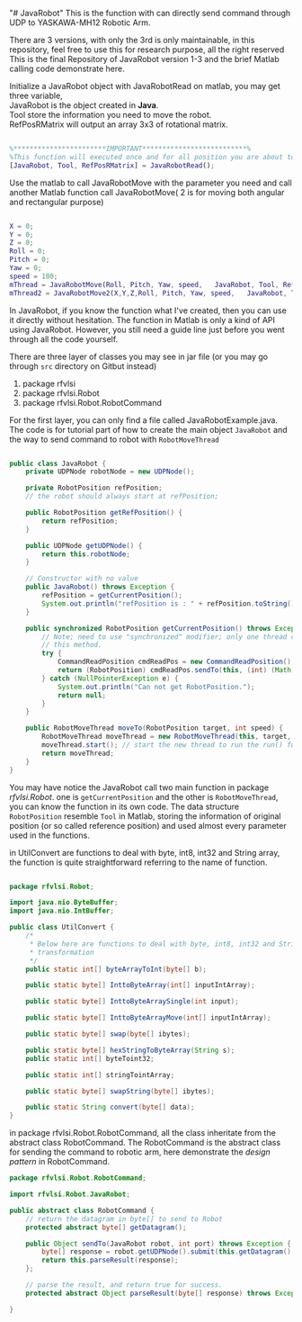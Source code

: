 "# JavaRobot" 
This is the function with can directly send command through UDP to YASKAWA-MH12 Robotic Arm.  

There are 3 versions, with only the 3rd is only maintainable, in this repository, feel free to use this for research purpose, all the right reserved 
This is the final Repository of JavaRobot version 1-3 and the brief Matlab calling code demonstrate here.  

Initialize a JavaRobot object with JavaRobotRead on matlab, you may get three variable,  
JavaRobot is the object created in **Java**.  
Tool store the information you need to move the robot.  
RefPosRMatrix will output an array 3x3 of rotational matrix.  

```matlab

%***********************IMPORTANT**************************%
%This function will executed once and for all position you are about to use
[JavaRobot, Tool, RefPosRMatrix] = JavaRobotRead();

```

Use the matlab to call JavaRobotMove with the parameter you need and call another Matlab function call JavaRobotMove( 2 is for moving both angular and rectangular purpose)  

```matlab

X = 0;  
Y = 0;  
Z = 0;  
Roll = 0;  
Pitch = 0;  
Yaw = 0;  
speed = 100;  
mThread = JavaRobotMove(Roll, Pitch, Yaw, speed,   JavaRobot, Tool, RefPosRMatrix);  %Only move angles  
mThread2 = JavaRobotMove2(X,Y,Z,Roll, Pitch, Yaw, speed,   JavaRobot, Tool, RefPosRMatrix); %Move angles and   position  

```

In JavaRobot, if you know the function what I've created, then you can use it directly without hesitation. The function in Matlab is only a kind of API using JavaRobot. However, you still need a guide line  just before you went through all the code yourself.  

There are three layer of classes you may see in jar file (or you may go through `src` directory on Gitbut instead) 


1. package rfvlsi
2. package rfvlsi.Robot
3. package rfvlsi.Robot.RobotCommand 

For the first layer, you can only find a file called JavaRobotExample.java. The code is for tutorial part of how to create the main object `JavaRobot` and the way to send command to robot with `RobotMoveThread`  

```java

public class JavaRobot {
	private UDPNode robotNode = new UDPNode();

	private RobotPosition refPosition;
	// the robot should always start at refPosition;

	public RobotPosition getRefPosition() {
		return refPosition;
	}

	public UDPNode getUDPNode() {
		return this.robotNode;
	}

	// Constructor with no value
	public JavaRobot() throws Exception {
		refPosition = getCurrentPosition();
		System.out.println("refPosition is : " + refPosition.toString());
	}

	public synchronized RobotPosition getCurrentPosition() throws Exception {
		// Note; need to use "synchronized" modifier; only one thread can run
		// this method.
		try {
			CommandReadPosition cmdReadPos = new CommandReadPosition();
			return (RobotPosition) cmdReadPos.sendTo(this, (int) (Math.random() * 150) + 10050);
		} catch (NullPointerException e) {
			System.out.println("Can not get RobotPosition.");
			return null;
		}
	}

	public RobotMoveThread moveTo(RobotPosition target, int speed) {
		RobotMoveThread moveThread = new RobotMoveThread(this, target, speed);
		moveThread.start(); // start the new thread to run the run() function.
		return moveThread;
	}
}
```

You may have notice the JavaRobot call two main function in package *rfvlsi.Robot*. one is `getCurrentPosition` and the other is `RobotMoveThread`, you can know the function in its own code. The data structure `RobotPosition` resemble `Tool` in Matlab, storing the information of original position (or so called reference position) and used almost every parameter used in the functions.  

in UtilConvert are functions to deal with byte, int8, int32 and String array, the function is quite straightforward referring to the name of function.  
```java

package rfvlsi.Robot;

import java.nio.ByteBuffer;
import java.nio.IntBuffer;

public class UtilConvert {
	/*
	 * Below here are functions to deal with byte, int8, int32 and String array
	 * transformation
	 */
	public static int[] byteArrayToInt(byte[] b);

	public static byte[] InttoByteArray(int[] inputIntArray);

	public static byte[] InttoByteArraySingle(int input);

	public static byte[] InttoByteArrayMove(int[] inputIntArray);

	public static byte[] swap(byte[] ibytes);

	public static byte[] hexStringToByteArray(String s); 
	public static int[] byteToint32;

	public static int[] stringTointArray;

	public static byte[] swapString(byte[] ibytes);

	public static String convert(byte[] data);
}
```
in package rfvlsi.Robot.RobotCommand, all the class inheritate from the abstract class RobotCommand. The RobotCommand is the abstract class for sending the command to robotic arm, here demonstrate the *design pattern* in RobotCommand.
```java
package rfvlsi.Robot.RobotCommand;

import rfvlsi.Robot.JavaRobot;

public abstract class RobotCommand {
	// return the datagram in byte[] to send to Robot
	protected abstract byte[] getDatagram();

	public Object sendTo(JavaRobot robot, int port) throws Exception {
		byte[] response = robot.getUDPNode().submit(this.getDatagram(), port);
		return this.parseResult(response);
	};

	// parse the result, and return true for success.
	protected abstract Object parseResult(byte[] response) throws Exception;

}

```